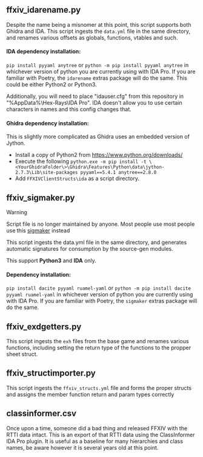 ﻿## ffxiv_idarename.py
Despite the name being a misnomer at this point, this script supports both Ghidra and IDA. 
This script ingests the `data.yml` file in the same directory, and renames various offsets as globals, functions, vtables and such.
 
#### IDA dependency installation:
`pip install pyyaml anytree` or `python -m pip install pyyaml anytree` in whichever version of python you are currently using with IDA Pro.
If you are familiar with Poetry, the `idarename` extras package will do the same.
This could be either Python2 or Python3. 

Additionally, you will need to place "idauser.cfg" from this repository in "%AppData%\Hex-Rays\IDA Pro\". IDA doesn't allow you to use certain characters in names and this config changes that.

#### Ghidra dependency installation:
This is slightly more complicated as Ghidra uses an embedded version of Jython. 
- Install a copy of Python2 from https://www.python.org/downloads/
- Execute the following `python.exe -m pip install -t \<YourGhidraFolder\>\Ghidra\Features\Python\data\jython-2.7.3\Lib\site-packages pyyaml==5.4.1 anytree==2.8.0`
- Add `FFXIVClientStructs\ida` as a script directory.

## ffxiv_sigmaker.py
> [!WARNING]
> Script file is no longer maintained by anyone. Most people use most people use this [sigmaker](https://github.com/caraxi/sigmaker-x64) instead

This script ingests the data.yml file in the same directory, and generates automatic signatures for consumption by the source-gen modules.

This support **Python3** and **IDA** only.

#### Dependency installation:
`pip install dacite pyyaml ruamel-yaml` or `python -m pip install dacite pyyaml ruamel-yaml` in whichever version of python you are currently using with IDA Pro.
If you are familiar with Poetry, the `sigmaker` extras package will do the same.

## ffxiv_exdgetters.py
This script ingests the `exh` files from the base game and renames various functions, including setting the return type of the functions to the propper sheet struct.

## ffxiv_structimporter.py
This script ingests the `ffxiv_structs.yml` file and forms the proper structs and assigns the member function return and param types correctly

## classinformer.csv
Once upon a time, someone did a bad thing and released FFXIV with the RTTI data intact.
This is an export of that RTTI data using the ClassInformer IDA Pro plugin.
It is useful as a baseline for many hierarchies and class names, be aware however it is several years old at this point.
